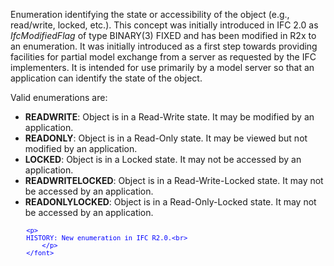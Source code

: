 ﻿Enumeration identifying the state or accessibility of the object (e.g., read/write, locked, etc.). This concept was initially introduced in IFC 2.0 as _IfcModifiedFlag_ of type BINARY(3) FIXED and has been modified in R2x to an enumeration. It was initially introduced as a first step towards providing facilities for partial model exchange from a server as requested by the IFC implementers. It is intended for use primarily by a model server so that an application can identify the state of the object.

Valid enumerations are:

* **READWRITE**: Object is in a Read-Write state. It may be modified by an application.
* **READONLY**: Object is in a Read-Only state. It may be viewed but not modified by an application.
* **LOCKED**: Object is in a Locked state. It may not be accessed by an application.
* **READWRITELOCKED**: Object is in a Read-Write-Locked state. It may not be accessed by an application.
* **READONLYLOCKED**: Object is in a Read-Only-Locked state. It may not be accessed by an application.

> <font color="#0000FF" size="-1">
		<p>
    	HISTORY: New enumeration in IFC R2.0.<br>
	        </p>
    	</font>